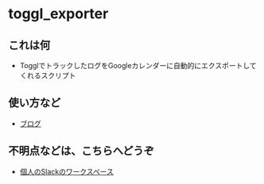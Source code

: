# toggl_exporter
## これは何
- TogglでトラックしたログをGoogleカレンダーに自動的にエクスポートしてくれるスクリプト

## 使い方など
- [ブログ](http://m-kawaguchi.hatenablog.jp/entry/2017/11/12/Toggl%E3%81%AE%E3%83%AD%E3%82%B0%E3%82%92Google%E3%82%AB%E3%83%AC%E3%83%B3%E3%83%80%E3%83%BC%E3%81%AB%E8%87%AA%E5%8B%95%E8%A8%98%E9%8C%B2%E3%81%99%E3%82%8B%E3%82%B9%E3%82%AF%E3%83%AA%E3%83%97)

## 不明点などは、こちらへどうぞ
- [個人のSlackのワークスペース](https://join.slack.com/t/m-kawaguchi/shared_invite/enQtNDkyNjk3MjE2MTEzLWE2YmEyNjJlN2JiZDBmNjgzNmZhZTc4NjViMzk2ZWMzZDRmYjg3YTdmNDZmMmRiMThiMjczMmNmZTQ4Zjc0Nzk)
